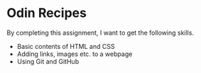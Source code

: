 # Odin Recipes

By completing this assignment, I want to get the following skills.

- Basic contents of HTML and CSS
- Adding links, images etc. to a webpage
- Using Git and GitHub
